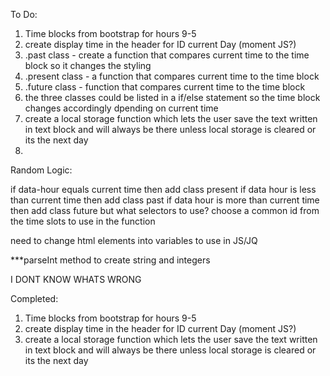 To Do:

1. Time blocks from bootstrap for hours 9-5
2. create display time in the header for ID current Day (moment JS?)
3. .past class - create a function that compares current time to the time block so it changes the styling
4. .present class - a function that compares current time to the time block
5. .future class - function that compares current time to the time block
6. the three classes could be listed in a if/else statement so the time block changes accordingly dpending on current time
7. create a local storage function which lets the user save the text written in text block and will always be there unless local storage is cleared or its the next day
8.

Random Logic:

if data-hour equals current time then add class present
if data hour is less than current time then add class past
if data hour is more than current time then add class future
but what selectors to use?
choose a common id from the time slots to use in the function

need to change html elements into variables to use in JS/JQ

\*\*\*parseInt method to create string and integers

I DONT KNOW WHATS WRONG

Completed:

1. Time blocks from bootstrap for hours 9-5
2. create display time in the header for ID current Day (moment JS?)
3. create a local storage function which lets the user save the text written in text block and will always be there unless local storage is cleared or its the next day

